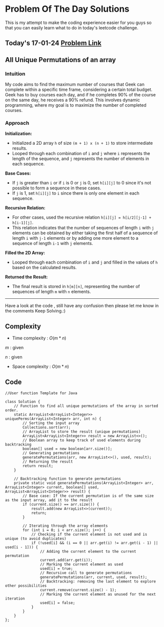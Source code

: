# Problem Of The Day Solutions

This is my attempt to make the coding experience easier for you guys so that you can easily learn what to do in today's leetcode challenge.

## Today's 17-01-24 [Problem Link](https://www.geeksforgeeks.org/problems/all-unique-permutations-of-an-array/1)
## All Unique Permutations of an array

### Intuition
My code aims to find the maximum number of courses that Geek can complete within a specific time frame, considering a certain total budget. Geek has to buy courses each day, and if he completes 90% of the course on the same day, he receives a 90% refund. This involves dynamic programming, where my goal is to maximize the number of completed courses.

### Approach

**Initialization:**
   - Initialized a 2D array `h` of size `(m + 1) x (n + 1)` to store intermediate results.
   - Looped through each combination of `i` and `j` where `i` represents the length of the sequence, and `j` represents the number of elements in each sequence.

**Base Cases:**
   - If `j` is greater than `i` or if `i` is 0 or `j` is 0, set `h[i][j]` to 0 since it's not possible to form a sequence in these cases.
   - If `j` is 1, set `h[i][j]` to `i` since there is only one element in each sequence.

**Recursive Relation:**
   - For other cases, used the recursive relation `h[i][j] = h[i/2][j-1] + h[i-1][j]`.
   - This relation indicates that the number of sequences of length `i` with `j` elements can be obtained by either taking the first half of a sequence of length `i` with `j-1` elements or by adding one more element to a sequence of length `i-1` with `j` elements.

**Filled the 2D Array:**
   - Looped through each combination of `i` and `j` and filled in the values of `h` based on the calculated results.

**Returned the Result:**
   - The final result is stored in `h[m][n]`, representing the number of sequences of length `m` with `n` elements.

---
Have a look at the code , still have any confusion then please let me know in the comments
Keep Solving.:)

## Complexity
- Time complexity : $O(m*n)$
<!-- Add your time complexity here, e.g. $$O())$$ -->
$m$ : given

$n$ : given
- Space complexity : $O(m*n)$
<!-- Add your space complexity here, e.g. $$O(n)$$ -->

## Code
```
//User function Template for Java

class Solution {
    // Function to find all unique permutations of the array in sorted order.
    static ArrayList<ArrayList<Integer>> uniquePerms(ArrayList<Integer> arr, int n) {
        // Sorting the input array
        Collections.sort(arr);
        // ArrayList to store the result (unique permutations)
        ArrayList<ArrayList<Integer>> result = new ArrayList<>();
        // Boolean array to keep track of used elements during backtracking
        boolean[] used = new boolean[arr.size()];
        // Generating permutations
        generatePermutations(arr, new ArrayList<>(), used, result);
        // Returning the result
        return result;
    }

    // Backtracking function to generate permutations
    private static void generatePermutations(ArrayList<Integer> arr, ArrayList<Integer> current, boolean[] used, ArrayList<ArrayList<Integer>> result) {
        // Base case: If the current permutation is of the same size as the input array, add it to the result
        if (current.size() == arr.size()) {
            result.add(new ArrayList<>(current));
            return;
        }

        // Iterating through the array elements
        for (int i = 0; i < arr.size(); i++) {
            // Checking if the current element is not used and is unique (to avoid duplicates)
            if (!used[i] && (i == 0 || arr.get(i) != arr.get(i - 1) || used[i - 1])) {
                // Adding the current element to the current permutation
                current.add(arr.get(i));
                // Marking the current element as used
                used[i] = true;
                // Recursive call to generate permutations
                generatePermutations(arr, current, used, result);
                // Backtracking: removing the last element to explore other possibilities
                current.remove(current.size() - 1);
                // Marking the current element as unused for the next iteration
                used[i] = false;
            }
        }
    }
};

```

